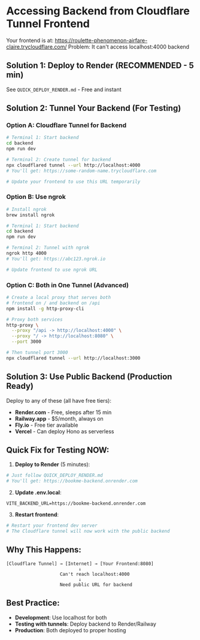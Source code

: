 # Accessing Backend from Cloudflare Tunnel Frontend

Your frontend is at: https://roulette-phenomenon-airfare-claire.trycloudflare.com/
Problem: It can't access localhost:4000 backend

## Solution 1: Deploy to Render (RECOMMENDED - 5 min)
See `QUICK_DEPLOY_RENDER.md` - Free and instant

## Solution 2: Tunnel Your Backend (For Testing)

### Option A: Cloudflare Tunnel for Backend
```bash
# Terminal 1: Start backend
cd backend
npm run dev

# Terminal 2: Create tunnel for backend
npx cloudflared tunnel --url http://localhost:4000
# You'll get: https://some-random-name.trycloudflare.com

# Update your frontend to use this URL temporarily
```

### Option B: Use ngrok
```bash
# Install ngrok
brew install ngrok

# Terminal 1: Start backend
cd backend
npm run dev

# Terminal 2: Tunnel with ngrok
ngrok http 4000
# You'll get: https://abc123.ngrok.io

# Update frontend to use ngrok URL
```

### Option C: Both in One Tunnel (Advanced)
```bash
# Create a local proxy that serves both
# frontend on / and backend on /api
npm install -g http-proxy-cli

# Proxy both services
http-proxy \
  --proxy "/api -> http://localhost:4000" \
  --proxy "/ -> http://localhost:8080" \
  --port 3000

# Then tunnel port 3000
npx cloudflared tunnel --url http://localhost:3000
```

## Solution 3: Use Public Backend (Production Ready)

Deploy to any of these (all have free tiers):
- **Render.com** - Free, sleeps after 15 min
- **Railway.app** - $5/month, always on
- **Fly.io** - Free tier available
- **Vercel** - Can deploy Hono as serverless

## Quick Fix for Testing NOW:

1. **Deploy to Render** (5 minutes):
```bash
# Just follow QUICK_DEPLOY_RENDER.md
# You'll get: https://bookme-backend.onrender.com
```

2. **Update .env.local**:
```env
VITE_BACKEND_URL=https://bookme-backend.onrender.com
```

3. **Restart frontend**:
```bash
# Restart your frontend dev server
# The Cloudflare tunnel will now work with the public backend
```

## Why This Happens:

```
[Cloudflare Tunnel] → [Internet] → [Your Frontend:8080]
                           ↓
                    Can't reach localhost:4000
                           ↓
                    Need public URL for backend
```

## Best Practice:
- **Development**: Use localhost for both
- **Testing with tunnels**: Deploy backend to Render/Railway
- **Production**: Both deployed to proper hosting